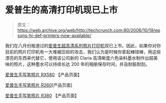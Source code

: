 # 爱普生的高清打印机现已上市

> 原文：<https://web.archive.org/web/http://techcrunch.com:80/2006/10/19/epsons-hi-def-printers-now-available/>

我们在八月份报道过的[爱普生超高清系列照片打印机](https://web.archive.org/web/20160305210025/http://crunchgear.com/2006/08/30/epsons-spurts-o)现已上市。因此，如果你对你目前的照片打印机有一大堆被压抑的攻击，我们认为是时候你拿起棒球棒，用这些漂亮的东西来代替它，使用该公司新的 Claria 高清晰度六色染料墨水制作出超美味的照片，这种墨水可以持续长达 200 年的相册保存时间，并且耐脏耐刮。

[爱普生手写笔照片 RX580](https://web.archive.org/web/20160305210025/http://www.epson.com/cgi-bin/Store/consumer/consDetail.jsp?BV_UseBVCookie=yes&oid=63059193) 【产品页面】

[爱普生手写笔照片 R260](https://web.archive.org/web/20160305210025/http://www.epson.com/cgi-bin/Store/consumer/consDetail.jsp?BV_UseBVCookie=yes&oid=63059188)[产品页面]

[爱普生手写笔照片 R380](https://web.archive.org/web/20160305210025/http://www.epson.com/cgi-bin/Store/consumer/consDetail.jsp?BV_UseBVCookie=yes&oid=63059189) 【产品页面】